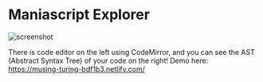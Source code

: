 # Maniascript Explorer

![screenshot](https://media.discordapp.net/attachments/102848732738912256/672165614416298024/unknown.png)

There is code editor on the left using CodeMirror, and you can see the AST (Abstract Syntax Tree) of your code on the right!
Demo here: https://musing-turing-bdf1b3.netlify.com/

